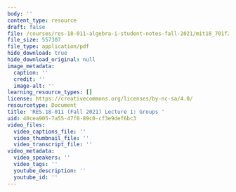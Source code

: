 ```yaml
---
body: ''
content_type: resource
draft: false
file: /courses/res-18-011-algebra-i-student-notes-fall-2021/mit18_701f21_lect1.pdf
file_size: 557307
file_type: application/pdf
hide_download: true
hide_download_original: null
image_metadata:
  caption: ''
  credit: ''
  image-alt: ''
learning_resource_types: []
license: https://creativecommons.org/licenses/by-nc-sa/4.0/
resourcetype: Document
title: 'RES.18-011 (Fall 2021) Lecture 1: Groups '
uid: 40cea905-7a55-47f0-89c0-cf3e9def6bc3
video_files:
  video_captions_file: ''
  video_thumbnail_file: ''
  video_transcript_file: ''
video_metadata:
  video_speakers: ''
  video_tags: ''
  youtube_description: ''
  youtube_id: ''
---
```

